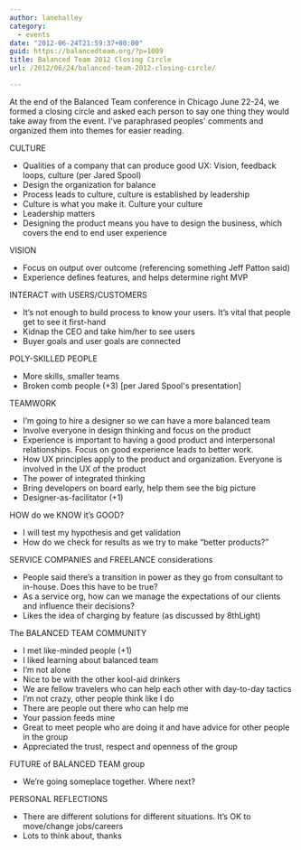 ```yaml
---
author: lanehalley
category:
  - events
date: "2012-06-24T21:59:37+00:00"
guid: https://balancedteam.org/?p=1009
title: Balanced Team 2012 Closing Circle
url: /2012/06/24/balanced-team-2012-closing-circle/

---
```

At the end of the Balanced Team conference in Chicago June 22-24, we formed a closing circle and asked each person to say one thing they would take away from the event. I've paraphrased peoples' comments and organized them into themes for easier reading.

CULTURE

- Qualities of a company that can produce good UX: Vision, feedback loops, culture (per Jared Spool)
- Design the organization for balance
- Process leads to culture, culture is established by leadership
- Culture is what you make it. Culture your culture
- Leadership matters
- Designing the product means you have to design the business, which covers the end to end user experience

VISION

- Focus on output over outcome (referencing something Jeff Patton said)
- Experience defines features, and helps determine right MVP

INTERACT with USERS/CUSTOMERS

- It’s not enough to build process to know your users. It’s vital that people get to see it first-hand
- Kidnap the CEO and take him/her to see users
- Buyer goals and user goals are connected

POLY-SKILLED PEOPLE

- More skills, smaller teams
- Broken comb people (+3) \[per Jared Spool's presentation\]

TEAMWORK

- I’m going to hire a designer so we can have a more balanced team
- Involve everyone in design thinking and focus on the product
- Experience is important to having a good product and interpersonal relationships. Focus on good experience leads to better work.
- How UX principles apply to the product and organization. Everyone is involved in the UX of the product
- The power of integrated thinking
- Bring developers on board early, help them see the big picture
- Designer-as-facilitator (+1)

HOW do we KNOW it’s GOOD?

- I will test my hypothesis and get validation
- How do we check for results as we try to make “better products?”

SERVICE COMPANIES and FREELANCE considerations

- People said there’s a transition in power as they go from consultant to in-house. Does this have to be true?
- As a service org, how can we manage the expectations of our clients and influence their decisions?
- Likes the idea of charging by feature (as discussed by 8thLight)

The BALANCED TEAM COMMUNITY

- I met like-minded people (+1)
- I liked learning about balanced team
- I’m not alone
- Nice to be with the other kool-aid drinkers
- We are fellow travelers who can help each other with day-to-day tactics
- I’m not crazy, other people think like I do
- There are people out there who can help me
- Your passion feeds mine
- Great to meet people who are doing it and have advice for other people in the group
- Appreciated the trust, respect and openness of the group

FUTURE of BALANCED TEAM group

- We’re going someplace together. Where next?

PERSONAL REFLECTIONS

- There are different solutions for different situations. It’s OK to move/change jobs/careers
- Lots to think about, thanks
